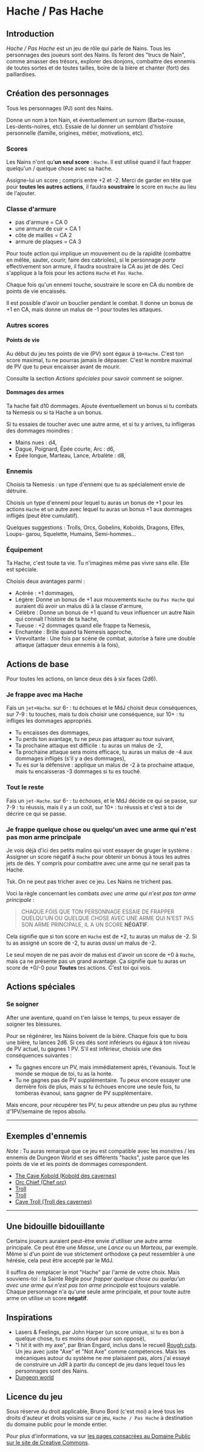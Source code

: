 # Hache / Pas Hache

## Introduction

*Hache / Pas Hache* est un jeu de rôle qui parle de Nains. Tous les personnages
des joueurs sont des Nains. Ils feront des "trucs de Nain", comme amasser des
trésors, explorer des donjons, combattre des ennemis de toutes sortes et de
toutes tailles, boire de la bière et chanter (fort) des paillardises.

## Création des personnages

Tous les personnages (PJ) sont des Nains.

Donne un nom à ton Nain, et éventuellement un surnom (Barbe-rousse,
Les-dents-noires, etc). Essaie de lui donner un semblant d'histoire personnelle
(famille, origines, métier, motivations, etc).

### Scores

Les Nains n'ont qu'**un seul score** : ``Hache``. Il est utilisé quand il faut
frapper quelqu'un / quelque chose avec sa hache.

Assigne-lui un score ; compris entre +2 et -2. Merci de garder en tête que pour
**toutes les autres actions**, il faudra **soustraire** le score en ``Hache`` au
lieu de l'ajouter.

### Classe d'armure

* pas d'armure = CA 0
* une armure de cuir = CA 1
* côte de mailles = CA 2
* armure de plaques = CA 3

Pour toute action qui implique un mouvement ou de la rapidité (combattre en
mêlée, sauter, courir, faire des cabrioles), si le personnage *porte*
effectivement son armure, il faudra soustraire la CA au jet de dés. Ceci
s'applique à la fois pour les actions ``Hache`` et ``Pas Hache``.

Chaque fois qu'un ennemi touche, soustraire le score en CA du nombre de points
de vie encaissés.

Il est possible d'avoir un bouclier pendant le combat. Il donne un bonus de +1
en CA, mais donne un malus de -1 pour toutes les attaques.

### Autres scores

#### Points de vie

Au début du jeu tes points de vie (PV) sont égaux à ``10+Hache``. C'est ton
score maximal, tu ne pourras jamais le dépasser. C'est le nombre maximal de PV
que tu peux encaisser avant de mourir.

Consulte la section *Actions spéciales* pour savoir comment se soigner.

#### Dommages des armes

Ta hache fait d10 dommages. Ajoute éventuellement un bonus si tu combats ta
Nemesis ou si ta Hache a un bonus.

Si tu essaies de toucher avec une autre arme, et si tu y arrives, tu infligeras
des dommages moindres :

* Mains nues : d4,
* Dague, Poignard, Épée courte, Arc : d6,
* Épée longue, Marteau, Lance, Arbalète : d8,

### Ennemis

Choisis ta Nemesis : un type d'ennemi que tu as spécialement envie de détruire.

Choisis un type d'ennemi pour lequel tu auras un bonus de +1 pour les actions
``Hache`` et un autre avec lequel tu auras un bonus +1 aux dommages infligés
(peut être cumulatif).

Quelques suggestions : Trolls, Orcs, Gobelins, Kobolds, Dragons, Elfes, Loups-
garou, Squelette, Humains, Semi-hommes...

### Équipement

Ta Hache, c'est toute ta vie. Tu n'imagines même pas vivre sans elle. Elle est
spéciale.

Choisis deux avantages parmi :

* Acérée : +1 dommages,
* Légère: Donne un bonus de +1 aux mouvements ``Hache`` ou ``Pas Hache`` qui
  auraient dû avoir un malus dû à la classe d'armure,
* Célèbre : Donne un bonus de +1 quand tu veux influencer un autre Nain
  qui connaît l'histoire de ta hache,
* Tueuse : +2 dommages quand elle frappe ta Nemesis,
* Enchantée : Brille quand ta Nemesis approche,
* Virevoltante : Une fois par scène de combat, autorise à faire une double
  attaque (attaquer deux ennemis à la fois),

## Actions de base

Pour toutes les actions, on lance deux dés à six faces (2d6).

### Je frappe avec ma Hache

Fais un ``jet+Hache``. sur 6- : tu échoues et le MdJ choisit deux conséquences,
sur 7-9 : tu touches, mais tu dois choisir une conséquence, sur 10+ : tu
infliges les dommages appropriés.

* Tu encaisses des dommages,
* Tu perds ton avantage, tu ne peux pas attaquer au tour suivant,
* Ta prochaine attaque est difficile : tu auras un malus de -2,
* Ta prochaine attaque sera moins efficace, tu auras un malus de -4 aux
  dommages infligés (s'il y a des dommages),
* Tu es sur la défensive : applique un malus de -2 à ta prochaine attaque, mais
  tu encaisseras -3 dommages si tu es touché.

### Tout le reste

Fais un ``jet-Hache``. sur 6- :  tu échoues, et le MdJ décide ce qui se passe,
sur 7-9 : tu réussis, mais il y a un coût, sur 10+ : tu réussis et c'est à toi
de décrire ce qui se passe.

### Je frappe quelque chose ou quelqu'un avec une arme qui n'est pas mon arme principale

Je vois déjà d'ici des petits malins qui vont essayer de gruger le système :
Assigner un score négatif à ``Hache`` pour obtenir un bonus à tous les autres
jets de dés. Y compris pour combattre avec une arme qui ne serait pas ta Hache.

Tsk. On ne peut pas tricher avec ce jeu. Les Nains ne trichent pas.

Voci la règle concernant les combats *avec une arme qui n'est pas ton arme
principale* :

> CHAQUE FOIS QUE TON PERSONNAGE ESSAIE DE FRAPPER QUELQU'UN OU QUELQUE CHOSE
> AVEC UNE ARME QUI N'EST PAS SON ARME PRINCIPALE, IL A UN SCORE **NÉGATIF**.

Cela signifie que si ton score en ``Hache`` est de +2, tu auras un malus
de -2. Si tu as assigné un score de -2, tu auras *aussi* un malus de -2.

Le seul moyen de ne pas avoir de malus est d'avoir un score de +0 à ``Hache``,
mais ça ne présente pas un grand avantage. Ça signifie que tu auras un
score de +0/-0 pour **Toutes** tes actions. C'est toi qui vois.

## Actions spéciales

### Se soigner

After une aventure, quand on t'en laisse le temps, tu peux essayer de soigner
tes blessures.

Pour se régénérer, les Nains boivent de la bière. Chaque fois que tu bois une
bière, tu lances 2d6. Si ces dés sont inférieurs ou égaux à ton niveau de PV
actuel, tu gagnes 1 PV. S'il est inférieur, choisis une des conséquences
suivantes :

* Tu gagnes encore un PV, mais immédiatement après, t'évanouis. Tout le monde
  se moque de toi, tu as la honte.
* Tu ne gagnes pas de PV supplémentaire. Tu peux encore essayer une dernière
  fois de plus, mais si tu échoues encore une seule fois, tu tomberas évanoui,
  sans gagner de PV supplémentaire.

Mais encore, pour récupérer tes PV, tu peux attendre un peu plus au rythme d'1PV/semaine
de repos absolu.

----

## Exemples d'ennemis

*Note :* Tu auras remarqué que ce jeu est compatible avec les monstres / les
ennemis de Dungeon World et ses différents "hacks", juste parce que les points
de vie et les points de dommages correspondent.

* [The Cave Kobold (Kobold des cavernes)](http://codex.dungeon-world.com/monster/603001)
* [Orc Chief (Chef orc)](http://codex.dungeon-world.com/monster/6036769539620864)
* [Troll](http://codex.dungeon-world.com/monster/5723151296102400)
* [Troll](http://codex.dungeon-world.com/monster/5464836930535424)
* [Cave Troll (Troll des cavernes)](http://codex.dungeon-world.com/monster/5653164804014080)

----

## Une bidouille bidouillante

Certains joueurs auraient peut-être envie d'utiliser une autre arme principale.
Ce peut être une *Masse*, une *Lance* ou un *Marteau*, par exemple. Même si d'un
point de vue strictement orthodoxe ça peut ressembler à une hérésie, cela peut
être accepté par le MdJ.

Il suffira de remplacer le mot "Hache" par l'arme de votre choix. Mais
souviens-toi : la Sainte Règle pour *frapper quelque chose ou quelqu'un avec une
arme qui n'est pas ton arme principale* est toujours valable. Chaque personnage
n'a qu'une seule arme principale, et pour toute autre arme on utilise un score
**négatif**.

## Inspirations

* Lasers & Feelings, par John Harper (un score unique, si tu es bon à quelque
  chose, tu es moins doué pour son opposé),
* "I hit it with my axe", par Brian Engard, inclus dans le recueil
  [Rough cuts](http://rpg.drivethrustuff.com/product/120165/Rough-Cuts-6-Micro-Games?filters=0_2810_0_0_0).
  Un jeu avec juste "Axe" et "Not Axe" comme compétences. Mais les mécaniques
  autour du système ne me plaisaient pas, alors j'ai essayé de construire un
  JdR à partir du concept de jeu dans lequel tous les personnages sont des
  Nains.
* [Dungeon world](http://www.dungeon-world.com/)

## Licence du jeu

Sous réserve du droit applicable, Bruno Bord (c'est moi) a levé tous les
droits d'auteur et droits voisins sur ce jeu, ``Hache / Pas Hache`` à
destination du domaine public pour le monde entier.

Pour plus d'informations, va sur [les pages consacrées au Domaine Public sur le site de Creative Commons](http://creativecommons.org/publicdomain/).
